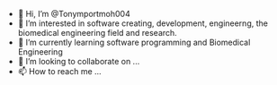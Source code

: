 - 👋 Hi, I’m @Tonymportmoh004
- 👀 I’m interested in software creating, development, engineerng, the biomedical engineering field and research.
- 🌱 I’m currently learning software programming and Biomedical Engineering
- 💞️ I’m looking to collaborate on ...
- 📫 How to reach me ...

<!---
Tonymportmoh004/Tonymportmoh004 is a ✨ special ✨ repository because its `README.md` (this file) appears on your GitHub profile.
You can click the Preview link to take a look at your changes.
--->

